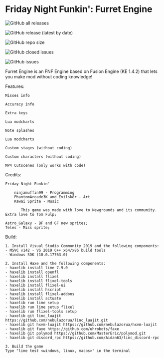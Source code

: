 # Friday Night Funkin': Furret Engine

![GitHub all releases](https://img.shields.io/github/downloads/FurretLol/furret-engine/total?style=flat-square) 

![GitHub release (latest by date)](https://img.shields.io/github/v/release/FurretLol/furret-engine?label=latest-version&style=flat-square)

![GitHub repo size](https://img.shields.io/github/repo-size/FurretLol/furret-engine?style=flat-square)

![GitHub closed issues](https://img.shields.io/github/issues-closed/FurretLol/furret-engine?style=flat-square)

![GitHub issues](https://img.shields.io/github/issues/FurretLol/furret-engine?style=flat-square)

Furret Engine is an FNF Engine based on Fusion Engine (KE 1.4.2) that lets you make mod without coding knowledge!

Features:
		
	Misses info
	
	Accuracy info
		
	Extra keys

	Lua modcharts

	Note splashes

  	Lua modcharts

	Custom stages (without coding)

	Custom characters (without coding)
	
	MP4 Cutscenes (only works with code)

Credits:

	Friday Night Funkin' -

		ninjamuffin99 - Programming
		PhantomArcade3K and Evilsk8r - Art
		Kawai Sprite - Music

	       This game was made with love to Newgrounds and its community. Extra love to Tom Fulp;
	
	Astro_Galaxy - BF and GF new sprites;
	Teles - Miss sprite;
	
Build:
	
	1. Install Visual Studio Community 2019 and the following components:
	- MSVC v142 - VS 2019 C++ x64/x86 build tools
	- Windows SDK (10.0.17763.0)

	2. Install Haxe and the following components:
	- haxelib install lime 7.9.0
	- haxelib install openfl
	- haxelib install flixel
	- haxelib install flixel-tools
	- haxelib install flixel-ui
	- haxelib install hscript
	- haxelib install flixel-addons
	- haxelib install actuate
	- haxelib run lime setup
	- haxelib run lime setup flixel
	- haxelib run flixel-tools setup
	- haxelib git linc_luajit https://github.com/nebulazorua/linc_luajit.git
	- haxelib git hxvm-luajit https://github.com/nebulazorua/hxvm-luajit
	- haxelib git faxe https://github.com/uhrobots/faxe
	- haxelib git polymod https://github.com/MasterEric/polymod.git
	- haxelib git discord_rpc https://github.com/Aidan63/linc_discord-rpc

	3. Build the game
	Type "lime test <windows, linux, macos>" in the terminal
